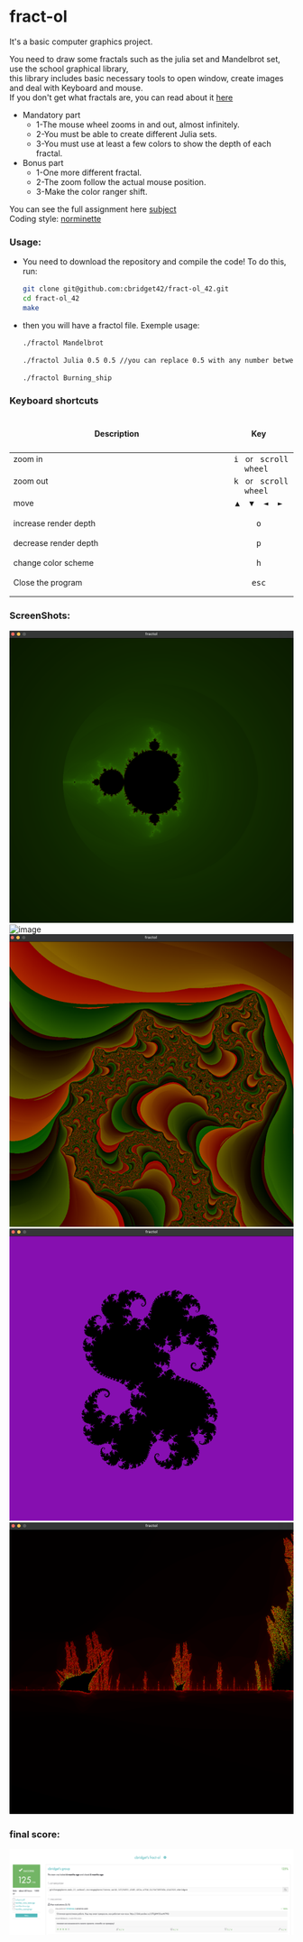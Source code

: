 # fract-ol  
It's a basic computer graphics project.  
  
You need to draw some fractals such as the julia set and Mandelbrot set, use the school graphical library,  
this library includes basic necessary tools to open window, create images and deal with Keyboard and mouse.  
If you don't get what fractals are, you can read about it [here](https://en.wikipedia.org/wiki/Fractal)
* Mandatory part  
	+ 1-The mouse wheel zooms in and out, almost infinitely.  
	+ 2-You must be able to create different Julia sets.  
	+ 3-You must use at least a few colors to show the depth of each fractal.  
* Bonus part  
	+ 1-One more different fractal.  
	+ 2-The zoom follow the actual mouse position.  
	+ 3-Make the color ranger shift.  
  
You can see the full assignment here [subject](https://github.com/cbridget42/fract-ol_42/blob/main/subject/en.subject.pdf)  
Coding style: [norminette](https://github.com/cbridget42/fract-ol_42/blob/main/subject/en.norm.pdf)  
  
### Usage:
* You need to download the repository and compile the code! To do this, run:
	```bash
	git clone git@github.com:cbridget42/fract-ol_42.git
	cd fract-ol_42
	make
	```
* then you will have a fractol file. Exemple usage:
	```bash
	./fractol Mandelbrot
	```
	```bash
	./fractol Julia 0.5 0.5 //you can replace 0.5 with any number between -1 and 1
	```
	```bash
	./fractol Burning_ship
	```
  
### Keyboard shortcuts
<table width="100%">
<thead>
<tr>
<td width="65%" height="60px" align="center" cellpadding="0">
<strong>Description</strong>
</td>
<td width="10%" align="center" cellpadding="0">
<span style="width:70px">&nbsp;</span><strong>Key</strong><span style="width:50px">&nbsp;</span>
</td>
</tr>
</thead>
<tbody>
<tr>
<td valign="top" height="30px">zoom in</td>
<td valign="top" align="center"><kbd>&nbsp;i&nbsp;</kbd> or <kbd>&nbsp;scroll wheel&nbsp;</kbd></td>
</tr>
<tr>
<td valign="top" height="30px">zoom out</td>
<td valign="top" align="center"><kbd>&nbsp;k&nbsp;</kbd> or <kbd>&nbsp;scroll wheel&nbsp;</kbd></td>
</tr>
<tr>
<td valign="top" height="30px">move</td>
<td valign="top" align="center"><kbd>&nbsp;▲&nbsp;</kbd><kbd>&nbsp;▼&nbsp;</kbd><kbd>&nbsp;◄&nbsp;</kbd><kbd>&nbsp;►&nbsp;</kbd></td>
</tr>
<tr>
<td valign="top" height="30px">increase render depth</td>
<td valign="top" align="center"><kbd>&nbsp;o&nbsp;</kbd></td>
</tr>
<tr>
<td valign="top" height="30px">decrease render depth</td>
<td valign="top" align="center"><kbd>&nbsp;p&nbsp;</kbd></td>
</tr>
<tr>
<td valign="top" height="30px">change color scheme</td>
<td valign="top" align="center"><kbd>&nbsp;h&nbsp;</kbd></td>
</tr>
<tr>
<td valign="top" height="30px">Close the program</td>
<td valign="top" align="center"><kbd>&nbsp;esc&nbsp;</kbd></td>
</tr>
<tr>
</tbody>
</table>
  
### ScreenShots:
![image](https://github.com/cbridget42/fract-ol_42/blob/main/images/Screen%20Shot%202022-09-15%20at%207.08.58%20PM.png)
![image](https://github.com/cbridget42/fract-ol_42/blob/main/images/Screen%20Shot%202022-09-15%20at%207.12.24%20PM.png)
![image](https://github.com/cbridget42/fract-ol_42/blob/main/images/Screen%20Shot%202022-11-15%20at%204.44.23%20PM.png)
![image](https://github.com/cbridget42/fract-ol_42/blob/main/images/Screen%20Shot%202022-09-15%20at%207.15.18%20PM.png)
![image](https://github.com/cbridget42/fract-ol_42/blob/main/images/Screen%20Shot%202022-09-15%20at%207.17.23%20PM.png)
  
### final score:
![image](https://github.com/cbridget42/fract-ol_42/blob/main/images/Screen%20Shot%202022-09-15%20at%207.19.16%20PM.png)
  
